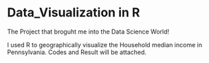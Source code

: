 # Data_Visualization in R

The Project that broguht me into the Data Science World!

I used R to geographically visualize the Household median income in Pennsylvania. Codes and Result will be attached.
